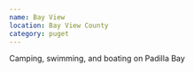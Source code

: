 ```yaml
---
name: Bay View
location: Bay View County
category: puget
---
```


Camping, swimming, and boating on Padilla Bay

